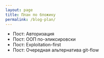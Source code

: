 ```yaml
---
layout: page
title: План по бложику
permalink: /blog-plan/
---
```


- Пост: Авторизация
- Пост: ООП по-эликсировски
- Пост: Exploitation-first
- Пост: Очередная альтернатива git-flow
